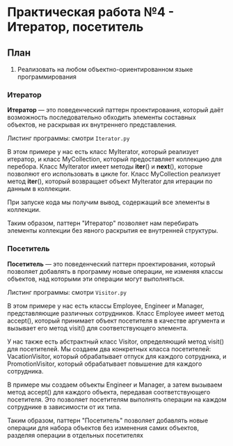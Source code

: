 # Практическая работа №4 - Итератор, посетитель

## План 
1. Реализовать на любом объектно-ориентированном языке программирования

### Итератор

**Итератор** — это поведенческий паттерн проектирования, который даёт возможность
последовательно обходить элементы составных объектов, не раскрывая их внутреннего
представления.

Листинг программы: смотри `Iterator.py`

В этом примере у нас есть класс MyIterator, который реализует итератор, и класс MyCollection, который предоставляет коллекцию для перебора. 
Класс MyIterator имеет методы __iter__() и __next__(), которые позволяют его использовать в цикле for. Класс MyCollection реализует метод __iter__(), который возвращает объект MyIterator для итерации по данным в коллекции.

При запуске кода мы получим вывод, содержащий все элементы в коллекции.

Таким образом, паттерн "Итератор" позволяет нам перебирать элементы 
коллекции без явного раскрытия ее внутренней структуры.

### Посетитель

**Посетитель** — это поведенческий паттерн проектирования, который позволяет добавлять в
программу новые операции, не изменяя классы объектов, над которыми эти операции могут
выполняться.

Листинг программы: смотри `Visitor.py`

В этом примере у нас есть классы Employee, Engineer и Manager, представляющие различных сотрудников. Класс Employee имеет метод accept(), который принимает объект посетителя в качестве аргумента и вызывает его метод visit() для соответствующего элемента.

У нас также есть абстрактный класс Visitor, определяющий метод visit() для посетителей. Мы создаем два конкретных класса посетителей: 
VacationVisitor, который обрабатывает отпуск для каждого сотрудника, и 
PromotionVisitor, который обрабатывает повышение для каждого сотрудника.

В примере мы создаем объекты Engineer и Manager, а затем вызываем 
метод accept() для каждого объекта, передавая соответствующего посетителя. 
Это позволяет посетителям выполнять операции на каждом сотруднике в зависимости от их типа.

Таким образом, паттерн "Посетитель" позволяет добавлять новые операции для набора объектов без изменения самих объектов, разделяя операции в 
отдельных посетителях
